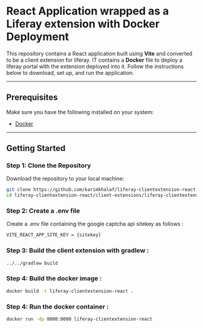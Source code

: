 #  React Application wrapped as a Liferay extension with Docker Deployment

This repository contains a React application built using **Vite** and converted to be a client extension for liferay. IT contains a **Docker** file to deploy a liferay portal with the extension deployed into it. Follow the instructions below to download, set up, and run the application.

---

## Prerequisites

Make sure you have the following installed on your system:
- [Docker](https://www.docker.com/)

---

## Getting Started

### Step 1: Clone the Repository
Download the repository to your local machine:

```bash
git clone https://github.com/karimkhalaf/liferay-clientextension-react.git
cd liferay-clientextension-react/client-extensions/liferay-clientextension-react
```

### Step 2: Create a .env file
Create a .env file containing the google captcha api sitekey as follows :

```bash
VITE_REACT_APP_SITE_KEY = {sitekey}
```
### Step 3: Build the client extension with gradlew :

```bash
../../gradlew build
```

### Step 4: Build the docker image : 

```bash
docker build -t liferay-clientextension-react .
 ```

### Step 4: Run the docker container :

```bash
docker run -dp 8080:8080 liferay-clientextension-react
 ```
